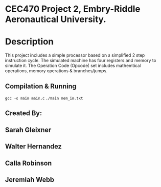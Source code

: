 # CEC470 Project 2, Embry-Riddle Aeronautical University.

# Description
This project includes a simple processor based on a simplified 2 step instruction cycle.
The simulated machine has four registers and memory to simulate it.
The Operation Code (Opcode) set includes mathemtical operations, memory operations & branches/jumps.

## Compilation & Running
`gcc -o main main.c`
`./main mem_in.txt`

## Created By:
## Sarah Gleixner <br>
## Walter Hernandez <br>
## Calla Robinson <br>
## Jeremiah Webb <br>
